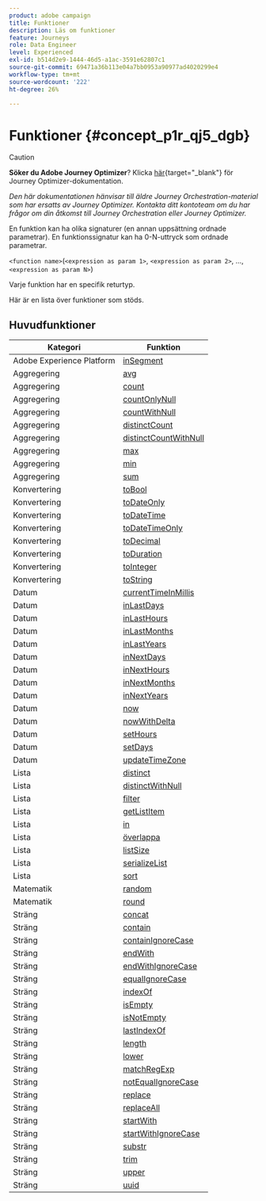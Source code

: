 ```yaml
---
product: adobe campaign
title: Funktioner
description: Läs om funktioner
feature: Journeys
role: Data Engineer
level: Experienced
exl-id: b514d2e9-1444-46d5-a1ac-3591e62807c1
source-git-commit: 69471a36b113e04a7bb0953a90977ad4020299e4
workflow-type: tm+mt
source-wordcount: '222'
ht-degree: 26%

---
```


# Funktioner {#concept_p1r_qj5_dgb}


>[!CAUTION]
>
>**Söker du Adobe Journey Optimizer**? Klicka [här](https://experienceleague.adobe.com/sv/docs/journey-optimizer/using/ajo-home){target="_blank"} för Journey Optimizer-dokumentation.
>
>
>_Den här dokumentationen hänvisar till äldre Journey Orchestration-material som har ersatts av Journey Optimizer. Kontakta ditt kontoteam om du har frågor om din åtkomst till Journey Orchestration eller Journey Optimizer._


En funktion kan ha olika signaturer (en annan uppsättning ordnade parametrar). En funktionssignatur kan ha 0-N-uttryck som ordnade parametrar.

`<function name>`(`<expression as param 1>`, `<expression as param 2>`, ..., `<expression as param N>`)

Varje funktion har en specifik returtyp.

Här är en lista över funktioner som stöds.

## Huvudfunktioner

| Kategori | Funktion |
|-------------|-----------------------|
| Adobe Experience Platform | [inSegment](../functions/functioninsegment.md) |
| Aggregering | [avg](../functions/functionavg.md) |
| Aggregering | [count](../functions/functioncount.md) |
| Aggregering | [countOnlyNull](../functions/functioncountonlynull.md) |
| Aggregering | [countWithNull](../functions/functioncountwithnull.md) |
| Aggregering | [distinctCount](../functions/functiondistinctcount.md) |
| Aggregering | [distinctCountWithNull](../functions/functiondistinctcountwithnull.md) |
| Aggregering | [max](../functions/functionmax.md) |
| Aggregering | [min](../functions/functionmin.md) |
| Aggregering | [sum](../functions/functionsum.md) |
| Konvertering | [toBool](../functions/functiontobool.md) |
| Konvertering | [toDateOnly](../functions/functiontodateonly.md) |
| Konvertering | [toDateTime](../functions/functiontodatetime.md) |
| Konvertering | [toDateTimeOnly](../functions/functiontodatetimeonly.md) |
| Konvertering | [toDecimal](../functions/functiontodecimal.md) |
| Konvertering | [toDuration](../functions/functiontoduration.md) |
| Konvertering | [toInteger](../functions/functiontointeger.md) |
| Konvertering | [toString](../functions/functiontostring.md) |
| Datum | [currentTimeInMillis](../functions/functioncurrenttimeinmillis.md) |
| Datum | [inLastDays](../functions/functioninlastdays.md) |
| Datum | [inLastHours](../functions/functioninlasthours.md) |
| Datum | [inLastMonths](../functions/functioninlastmonths.md) |
| Datum | [inLastYears](../functions/functioninlastyears.md) |
| Datum | [inNextDays](../functions/functioninnextdays.md) |
| Datum | [inNextHours](../functions/functioninnexthours.md) |
| Datum | [inNextMonths](../functions/functioninnextmonths.md) |
| Datum | [inNextYears](../functions/functioninnextyears.md) |
| Datum | [now](../functions/functionnow.md) |
| Datum | [nowWithDelta](../functions/functionnowwithdelta.md) |
| Datum | [setHours](../functions/functionsethours.md) |
| Datum | [setDays](../functions/functionsetdays.md) |
| Datum | [updateTimeZone](../functions/functionupdatetimezone.md) |
| Lista | [distinct](../functions/functiondistinct.md) |
| Lista | [distinctWithNull](../functions/functiondistinctwithnull.md) |
| Lista | [filter](../functions/functionfilter.md) |
| Lista | [getListItem](../functions/functiongetlistitem.md) |
| Lista | [in](../functions/functionin.md) |
| Lista | [överlappa](../functions/functionintersect.md) |
| Lista | [listSize](../functions/functionlistsize.md) |
| Lista | [serializeList](../functions/functionserializelist.md) |
| Lista | [sort](../functions/functionsort.md) |
| Matematik | [random](../functions/functionrandom.md) |
| Matematik | [round](../functions/functionround.md) |
| Sträng | [concat](../functions/functionconcat.md) |
| Sträng | [contain](../functions/functioncontain.md) |
| Sträng | [containIgnoreCase](../functions/functioncontainwithignorecase.md) |
| Sträng | [endWith](../functions/functionendwith.md) |
| Sträng | [endWithIgnoreCase](../functions/functionendwithignorecase.md) |
| Sträng | [equalIgnoreCase](../functions/functionequalignorecase.md) |
| Sträng | [indexOf](../functions/functionindexof.md) |
| Sträng | [isEmpty](../functions/functionisempty.md) |
| Sträng | [isNotEmpty](../functions/functionisnotempty.md) |
| Sträng | [lastIndexOf](../functions/functionlastindexof.md) |
| Sträng | [length](../functions/functionlength.md) |
| Sträng | [lower](../functions/functionlower.md) |
| Sträng | [matchRegExp](../functions/functionmatchregexp.md) |
| Sträng | [notEqualIgnoreCase](../functions/functionnotequalignorecase.md) |
| Sträng | [replace](../functions/functionreplace.md) |
| Sträng | [replaceAll](../functions/functionreplaceall.md) |
| Sträng | [startWith](../functions/functionstartwith.md) |
| Sträng | [startWithIgnoreCase](../functions/functionstartwithignorecase.md) |
| Sträng | [substr](../functions/functionsubstr.md) |
| Sträng | [trim](../functions/functiontrim.md) |
| Sträng | [upper](../functions/functionupper.md) |
| Sträng | [uuid](../functions/functionuuid.md) |
